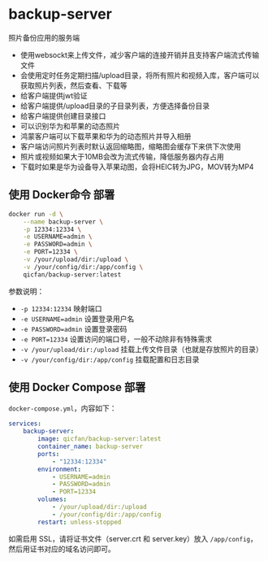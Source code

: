 # backup-server
照片备份应用的服务端
- 使用websockt来上传文件，减少客户端的连接开销并且支持客户端流式传输文件
- 会使用定时任务定期扫描/upload目录，将所有照片和视频入库，客户端可以获取照片列表，然后查看、下载等
- 给客户端提供jwt验证
- 给客户端提供/upload目录的子目录列表，方便选择备份目录
- 给客户端提供创建目录接口
- 可以识别华为和苹果的动态照片
- 鸿蒙客户端可以下载苹果和华为的动态照片并导入相册
- 客户端访问照片列表时默认返回缩略图，缩略图会缓存下来供下次使用
- 照片或视频如果大于10MB会改为流式传输，降低服务器内存占用
- 下载时如果是华为设备导入苹果动图，会将HEIC转为JPG，MOV转为MP4


## 使用 Docker命令 部署

```bash
docker run -d \
	--name backup-server \
	-p 12334:12334 \
	-e USERNAME=admin \
	-e PASSWORD=admin \
    -e PORT=12334 \
	-v /your/upload/dir:/upload \
	-v /your/config/dir:/app/config \
	qicfan/backup-server:latest
```

参数说明：
- `-p 12334:12334` 映射端口
- `-e USERNAME=admin` 设置登录用户名
- `-e PASSWORD=admin` 设置登录密码
- `-e PORT=12334` 设置访问的端口号，一般不动除非有特殊需求
- `-v /your/upload/dir:/upload` 挂载上传文件目录（也就是存放照片的目录）
- `-v /your/config/dir:/app/config` 挂载配置和日志目录

## 使用 Docker Compose 部署

`docker-compose.yml`，内容如下：

```yaml
services:
	backup-server:
		image: qicfan/backup-server:latest
		container_name: backup-server
		ports:
			- "12334:12334"
		environment:
			- USERNAME=admin
			- PASSWORD=admin
			- PORT=12334
		volumes:
			- /your/upload/dir:/upload
			- /your/config/dir:/app/config
		restart: unless-stopped
```

如需启用 SSL，请将证书文件（server.crt 和 server.key）放入 `/app/config`，然后用证书对应的域名访问即可。
